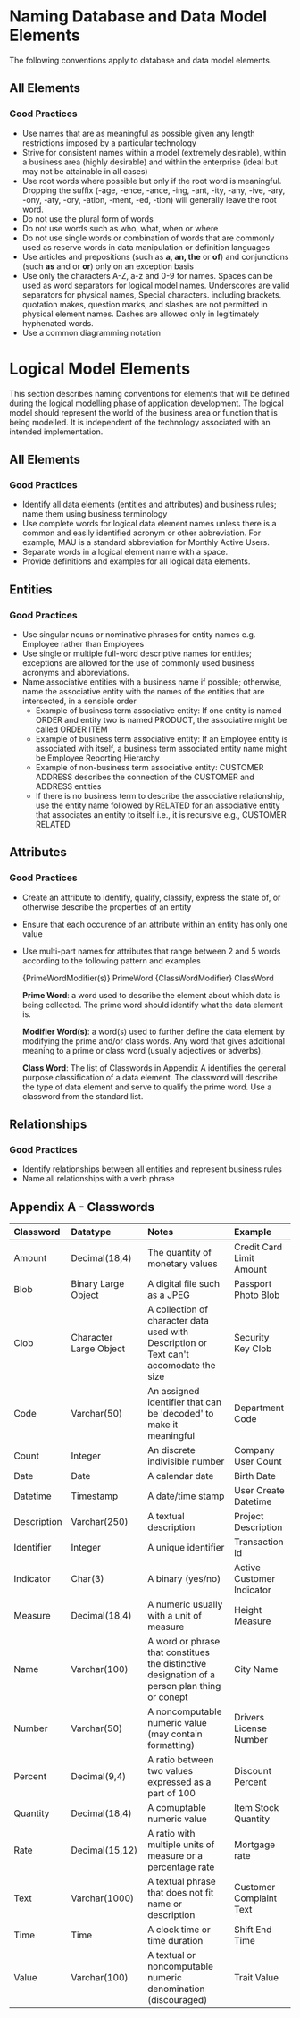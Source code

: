 # Naming Database and Data Model Elements
The following conventions apply to database and data model elements.

## All Elements
### Good Practices

- Use names that are as meaningful as possible given any length restrictions imposed by a particular technology
- Strive for consistent names within a model (extremely desirable), within a business area (highly desirable) and within the enterprise (ideal but may not be attainable in all cases)
- Use root words where possible but only if the root word is meaningful.  Dropping the suffix (-age, -ence, -ance, -ing, -ant, -ity, -any, -ive, -ary, -ony, -aty, -ory, -ation, -ment, -ed, -tion) will generally leave the root word.
- Do not use the plural form of words
- Do not use words such as who, what, when or where
- Do not use single words or combination of words that are commonly used as reserve words in data manipulation or definition languages
- Use articles and prepositions (such as **a, an, the** or **of**) and conjunctions (such **as** and or **or**) only on an exception basis
- Use only the characters A-Z, a-z and 0-9 for names.  Spaces can be used as word separators for logical model names.  Underscores are valid separators for physical names,  Special characters. including brackets. quotation makes, question marks, and slashes are not permitted in physical element names.  Dashes are allowed only in legitimately hyphenated words.
- Use a common diagramming notation

# Logical Model Elements
This section describes naming conventions for elements that will be defined during the logical modelling phase of application development.  The logical model should represent the world of the business area or function that is being modelled.  It is independent of the technology associated with an intended implementation.

## All Elements
### Good Practices
- Identify all data elements (entities and attributes) and business rules; name them using business terminology
- Use complete words for logical data element names unless there is a common and easily identified acronym or other abbreviation.  For example, MAU is a standard abbreviation for Monthly Active Users.
- Separate words in a logical element name with a space.
- Provide definitions and examples for all logical data elements.

## Entities
### Good Practices
- Use singular nouns or nominative phrases for entity names e.g. Employee rather than Employees
- Use single or multiple full-word descriptive names for entities; exceptions are allowed for the use of commonly used business acronyms and abbreviations.
- Name associative entities with a business name if possible; otherwise, name the associative entity with the names of the entities that are intersected, in a sensible order
    - Example of business term associative entity: If one entity is named ORDER and entity two is named PRODUCT, the associative might be called ORDER ITEM
    - Example of business term associative entity: If an Employee entity is associated with itself, a business term associated entity name might be Employee Reporting Hierarchy
    - Example of non-business term associative entity: CUSTOMER ADDRESS describes the connection of the CUSTOMER and ADDRESS entities
    - If there is no business term to describe the associative relationship, use the entity name followed by RELATED for an associative entity that associates an entity to itself i.e., it is recursive e.g., CUSTOMER RELATED

## Attributes
### Good Practices
- Create an attribute to identify, qualify, classify, express the state of, or otherwise describe the properties of an entity
- Ensure that each occurence of an attribute within an entity has only one value
- Use multi-part names for attributes that range between 2 and 5 words according to the following pattern and examples

    {PrimeWordModifier(s)} PrimeWord {ClassWordModifier} ClassWord

    **Prime Word**: a word used to describe the element about which data is being collected.  The prime word should identify what the data element is.

    **Modifier Word(s)**: a word(s) used to further define the data element by modifying the prime and/or class words.  Any word that gives additional meaning to a prime or class word (usually adjectives or adverbs).

    **Class Word**: The list of Classwords in Appendix A identifies the general purpose classification of a data element.  The classword will describe the type of data element and serve to qualify the prime word.  Use a classword from the standard list.

## Relationships
### Good Practices
- Identify relationships between all entities and represent business rules
- Name all relationships with a verb phrase

## Appendix A - Classwords
| Classword   | Datatype               | Notes                                                                                         | Example                   
|:----------- | :--------------------- | :-------------------------------------------------------------------------------------------- | :------------------------ | 
| Amount      | Decimal(18,4)          | The quantity of monetary values                                                               | Credit Card Limit Amount  |
| Blob        | Binary Large Object    | A digital file such as a JPEG                                                                 | Passport Photo Blob       |
| Clob        | Character Large Object | A collection of character data used with Description or Text can't accomodate the size        | Security Key Clob         |
| Code        | Varchar(50)            | An assigned identifier that can be 'decoded' to make it meaningful                            | Department Code           |
| Count       | Integer                | An discrete indivisible number                                                                | Company User Count        |
| Date        | Date                   | A calendar date                                                                               | Birth Date                |
| Datetime    | Timestamp              | A date/time stamp                                                                             | User Create Datetime      |
| Description | Varchar(250)           | A textual description                                                                         | Project Description       |
| Identifier  | Integer                | A unique identifier                                                                           | Transaction Id            |
| Indicator   | Char(3)                | A binary (yes/no)                                                                             | Active Customer Indicator |
| Measure     | Decimal(18,4)          | A numeric usually with a unit of measure                                                      | Height Measure            |
| Name        | Varchar(100)           | A word or phrase that constitues the distinctive designation of a person plan thing or conept | City Name                 |
| Number      | Varchar(50)            | A noncomputable numeric value (may contain formatting)                                        | Drivers License Number    |
| Percent     | Decimal(9,4)           | A ratio between two values expressed as a part of 100                                         | Discount Percent          |
| Quantity    | Decimal(18,4)          | A comuptable numeric value                                                                    | Item Stock Quantity       |
| Rate        | Decimal(15,12)         | A ratio with multiple units of measure or a percentage rate                                   | Mortgage rate             |
| Text        | Varchar(1000)          | A textual phrase that does not fit name or description                                        | Customer Complaint Text   |
| Time        | Time                   | A clock time or time duration                                                                 | Shift End Time            |
| Value       | Varchar(100)           | A textual or noncomputable numeric denomination (discouraged)                                 | Trait Value               |

